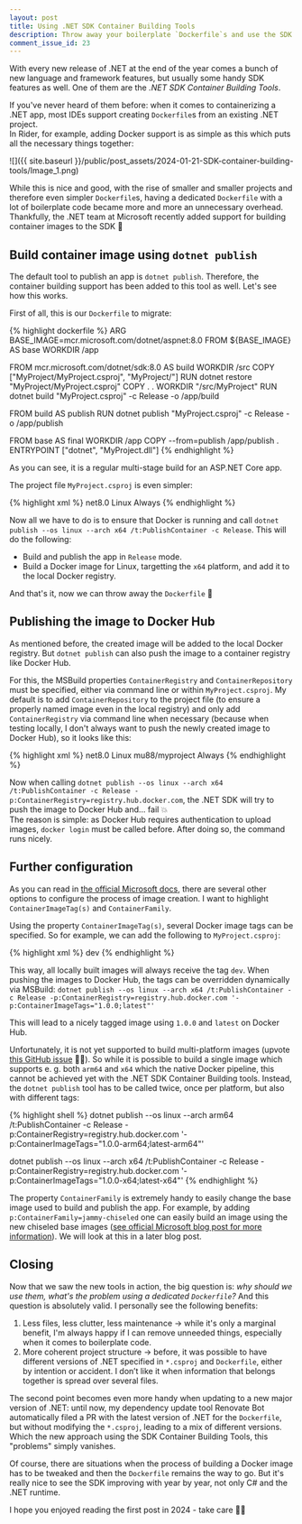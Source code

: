 ```yaml
---
layout: post
title: Using .NET SDK Container Building Tools
description: Throw away your boilerplate `Dockerfile`s and use the SDK tools 💪🏻
comment_issue_id: 23
---
```


With every new release of .NET at the end of the year comes a bunch of new language and framework features, but usually some handy SDK features as well. One of them are the _.NET SDK Container Building Tools_.

If you've never heard of them before: when it comes to containerizing a .NET app, most IDEs support creating `Dockerfile`s from an existing .NET project.  
In Rider, for example, adding Docker support is as simple as this which puts all the necessary things together:  

![]({{ site.baseurl }}/public/post_assets/2024-01-21-SDK-container-building-tools/Image_1.png)

While this is nice and good, with the rise of smaller and smaller projects and therefore even simpler `Dockerfile`s, having a dedicated `Dockerfile` with a lot of boilerplate code became more and more an unnecessary overhead.  
Thankfully, the .NET team at Microsoft recently added support for building container images to the SDK 🥳

## Build container image using `dotnet publish`
The default tool to publish an app is `dotnet publish`. Therefore, the container building support has been added to this tool as well. Let's see how this works.

First of all, this is our `Dockerfile` to migrate:

{% highlight dockerfile %}
ARG BASE_IMAGE=mcr.microsoft.com/dotnet/aspnet:8.0
FROM ${BASE_IMAGE} AS base
WORKDIR /app

FROM mcr.microsoft.com/dotnet/sdk:8.0 AS build
WORKDIR /src
COPY ["MyProject/MyProject.csproj", "MyProject/"]
RUN dotnet restore "MyProject/MyProject.csproj"
COPY . .
WORKDIR "/src/MyProject"
RUN dotnet build "MyProject.csproj" -c Release -o /app/build

FROM build AS publish
RUN dotnet publish "MyProject.csproj" -c Release -o /app/publish

FROM base AS final
WORKDIR /app
COPY --from=publish /app/publish .
ENTRYPOINT ["dotnet", "MyProject.dll"]
{% endhighlight %}

As you can see, it is a regular multi-stage build for an ASP.NET Core app.

The project file `MyProject.csproj` is even simpler:

{% highlight xml %}
<Project Sdk="Microsoft.NET.Sdk.Web">
  <PropertyGroup>
    <TargetFramework>net8.0</TargetFramework>
    <DockerDefaultTargetOS>Linux</DockerDefaultTargetOS>
  </PropertyGroup>
  <ItemGroup>
    <Content Update="appsettings.json">
      <CopyToOutputDirectory>Always</CopyToOutputDirectory>
    </Content>
  </ItemGroup>
</Project>
{% endhighlight %}

Now all we have to do is to ensure that Docker is running and call `dotnet publish --os linux --arch x64 /t:PublishContainer -c Release`. This will do the following:
- Build and publish the app in `Release` mode.
- Build a Docker image for Linux, targetting the `x64` platform, and add it to the local Docker registry.

And that's it, now we can throw away the `Dockerfile` 🚮

## Publishing the image to Docker Hub
As mentioned before, the created image will be added to the local Docker registry. But `dotnet publish` can also push the image to a container registry like Docker Hub.

For this, the MSBuild properties `ContainerRegistry` and `ContainerRepository` must be specified, either via command line or within `MyProject.csproj`. My default is to add `ContainerRepository` to the project file (to ensure a properly named image even in the local registry) and only add `ContainerRegistry` via command line when necessary (because when testing locally, I don't always want to push the newly created image to Docker Hub), so it looks like this:

{% highlight xml %}
<Project Sdk="Microsoft.NET.Sdk.Web">
  <PropertyGroup>
    <TargetFramework>net8.0</TargetFramework>
    <DockerDefaultTargetOS>Linux</DockerDefaultTargetOS>
    <ContainerRepository>mu88/myproject</ContainerRepository>
  </PropertyGroup>
  <ItemGroup>
    <Content Update="appsettings.json">
      <CopyToOutputDirectory>Always</CopyToOutputDirectory>
    </Content>
  </ItemGroup>
</Project>
{% endhighlight %}

Now when calling `dotnet publish --os linux --arch x64 /t:PublishContainer -c Release -p:ContainerRegistry=registry.hub.docker.com`, the .NET SDK will try to push the image to Docker Hub and... fail 💥  
The reason is simple: as Docker Hub requires authentication to upload images, `docker login` must be called before. After doing so, the command runs nicely.

## Further configuration
As you can read in [the official Microsoft docs](https://learn.microsoft.com/en-us/dotnet/core/docker/publish-as-container), there are several other options to configure the process of image creation. I want to highlight `ContainerImageTag(s)` and `ContainerFamily`.

Using the property `ContainerImageTag(s)`, several Docker image tags can be specified. So for example, we can add the following to `MyProject.csproj`:

{% highlight xml %}
<PropertyGroup>
    <ContainerImageTag>dev</ContainerImageTag>
</PropertyGroup>
{% endhighlight %}

This way, all locally built images will always receive the tag `dev`. When pushing the images to Docker Hub, the tags can be overridden dynamically via MSBuild: `dotnet publish --os linux --arch x64 /t:PublishContainer -c Release -p:ContainerRegistry=registry.hub.docker.com '-p:ContainerImageTags="1.0.0;latest"'`

This will lead to a nicely tagged image using `1.0.0` and `latest` on Docker Hub.

Unfortunately, it is not yet supported to build multi-platform images (upvote [this GitHub issue](https://github.com/dotnet/sdk-container-builds/issues/87) 🙏🏻). So while it is possible to build a single image which supports e. g. both `arm64` and `x64` which the native Docker pipeline, this cannot be achieved yet with the .NET SDK Container Building tools. Instead, the `dotnet publish` tool has to be called twice, once per platform, but also with different tags:

{% highlight shell %}
dotnet publish --os linux --arch arm64 /t:PublishContainer -c Release -p:ContainerRegistry=registry.hub.docker.com '-p:ContainerImageTags="1.0.0-arm64;latest-arm64"'

dotnet publish --os linux --arch x64 /t:PublishContainer -c Release -p:ContainerRegistry=registry.hub.docker.com '-p:ContainerImageTags="1.0.0-x64;latest-x64"'
{% endhighlight %}

The property `ContainerFamily` is extremely handy to easily change the base image used to build and publish the app. For example, by adding `p:ContainerFamily=jammy-chiseled` one can easily build an image using the new chiseled base images ([see official Microsoft blog post for more information](https://devblogs.microsoft.com/dotnet/announcing-dotnet-chiseled-containers/)). We will look at this in a later blog post.

## Closing
Now that we saw the new tools in action, the big question is: _why should we use them, what's the problem using a dedicated `Dockerfile`?_ And this question is absolutely valid. I personally see the following benefits:
1. Less files, less clutter, less maintenance → while it's only a marginal benefit, I'm always happy if I can remove unneeded things, especially when it comes to boilerplate code.
2. More coherent project structure → before, it was possible to have different versions of .NET specified in `*.csproj` and `Dockerfile`, either by intention or accident. I don’t like it when information that belongs together is spread over several files.

The second point becomes even more handy when updating to a new major version of .NET: until now, my dependency update tool Renovate Bot automatically filed a PR with the latest version of .NET for the `Dockerfile`, but without modifying the `*.csproj`, leading to a mix of different versions. Which the new approach using the SDK Container Building Tools, this "problems" simply vanishes.

Of course, there are situations when the process of building a Docker image has to be tweaked and then the `Dockerfile` remains the way to go. But it's really nice to see the SDK improving with year by year, not only C# and the .NET runtime.

I hope you enjoyed reading the first post in 2024 - take care 👋🏻
